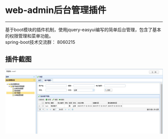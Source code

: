 # web-admin后台管理插件
------
基于boot模块的插件机制，使用jquery-easyui编写的简单后台管理，包含了基本的权限管理和菜单功能。   
spring-boot技术交流群：  8060215

## 插件截图
![web-admin1](doc/web-admin1.jpg)
